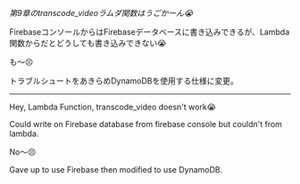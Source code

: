 *第9章のtranscode_videoラムダ関数はうごかーん😭*


FirebaseコンソールからはFirebaseデータベースに書き込みできるが、Lambda関数からだとどうしても書き込みできない😭

も〜😣

トラブルシュートをあきらめDynamoDBを使用する仕様に変更。


***

Hey, Lambda Function, transcode_video doesn't work😭


Could write on Firebase database from firebase console but couldn't from lambda.

No〜😣

Gave up to use Firebase then modified to use DynamoDB.


